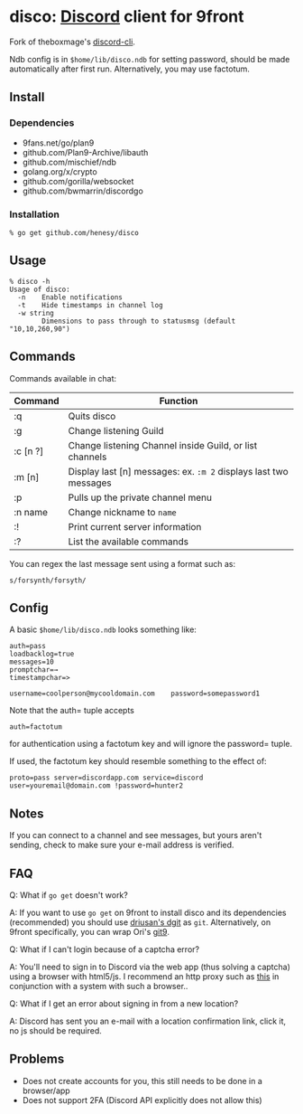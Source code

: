 # disco: [Discord](https://discord.gg) client for 9front

Fork of theboxmage's [discord-cli](https://github.com/theboxmage/discordcli).

Ndb config is in `$home/lib/disco.ndb` for setting password, should be made automatically after first run. Alternatively, you may use factotum. 

## Install

### Dependencies

- 9fans.net/go/plan9
- github.com/Plan9-Archive/libauth
- github.com/mischief/ndb
- golang.org/x/crypto
- github.com/gorilla/websocket
- github.com/bwmarrin/discordgo

### Installation

```
% go get github.com/henesy/disco
```

## Usage

```
% disco -h
Usage of disco:
  -n	Enable notifications
  -t	Hide timestamps in channel log
  -w string
    	Dimensions to pass through to statusmsg (default "10,10,260,90")
```

## Commands

Commands available in chat:

| Command       | Function    |
| ------------- |-------------|
| :q        | Quits disco |
| :g        | Change listening Guild |
| :c [n ?]  | Change listening Channel inside Guild, or list channels |
| :m [n]    | Display last [n] messages: ex. `:m 2` displays last two messages |
| :p        | Pulls up the private channel menu |
| :n name   | Change nickname to `name` |
| :!        | Print current server information |
| :?        | List the available commands |

You can regex the last message sent using a format such as:

	s/forsynth/forsyth/

## Config

A basic `$home/lib/disco.ndb` looks something like:

```
auth=pass
loadbacklog=true
messages=10
promptchar=→
timestampchar=>

username=coolperson@mycooldomain.com	password=somepassword1
```

Note that the auth= tuple accepts

	auth=factotum

for authentication using a factotum key and will ignore the password= tuple.

If used, the factotum key should resemble something to the effect of:

	proto=pass server=discordapp.com service=discord user=youremail@domain.com !password=hunter2

## Notes

If you can connect to a channel and see messages, but yours aren't sending, check to make sure your e-mail address is verified.

## FAQ

Q: What if `go get` doesn't work?

A: If you want to use `go get` on 9front to install disco and its dependencies (recommended) you should use [driusan's dgit](https://github.com/driusan/dgit) as `git`. Alternatively, on 9front specifically, you can wrap Ori's [git9](https://github.com/oridb/git9). 

Q: What if I can't login because of a captcha error?

A: You'll need to sign in to Discord via the web app (thus solving a captcha) using a browser with html5/js. I recommend an http proxy such as [this](https://github.com/henesy/http-proxy) in conjunction with a system with such a browser..

Q: What if I get an error about signing in from a new location?

A: Discord has sent you an e-mail with a location confirmation link, click it, no js should be required.

## Problems

* Does not create accounts for you, this still needs to be done in a browser/app
* Does not support 2FA (Discord API explicitly does not allow this)

